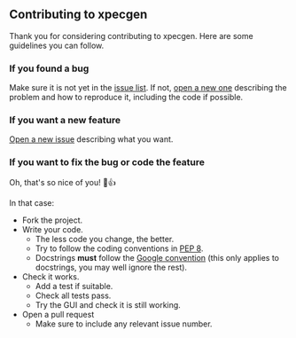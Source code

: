 ## Contributing to xpecgen
Thank you for considering contributing to xpecgen. Here are some guidelines you can follow.
### If you found a bug
Make sure it is not yet in the [issue list](https://github.com/Dih5/xpecgen/issues). If not, [open a new one](https://github.com/Dih5/xpecgen/issues) describing the problem and how to reproduce it, including the code if possible.

### If you want a new feature
[Open a new issue](https://github.com/Dih5/xpecgen/issues) describing what you want.
 
### If you want to fix the bug or code the feature
Oh, that's so nice of you! :tada::+1:

In that case:
* Fork the project.
* Write your code.
    - The less code you change, the better.
    - Try to follow the coding conventions in [PEP 8](https://www.python.org/dev/peps/pep-0008/).
    - Docstrings **must** follow the [Google convention](http://google.github.io/styleguide/pyguide.html?showone=Comments#Comments) (this only applies to docstrings, you may well ignore the rest).
* Check it works.
    - Add a test if suitable.
    - Check all tests pass.
    - Try the GUI and check it is still working.
* Open a pull request
    - Make sure to include any relevant issue number.